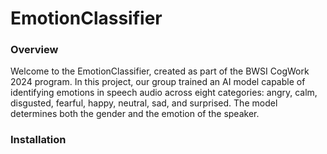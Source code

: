 # EmotionClassifier

### Overview
Welcome to the EmotionClassifier, created as part of the BWSI CogWork 2024 program. In this project, our group trained an AI model capable of identifying emotions in speech audio across eight categories: angry, calm, disgusted, fearful, happy, neutral, sad, and surprised. The model determines both the gender and the emotion of the speaker.

### Installation
